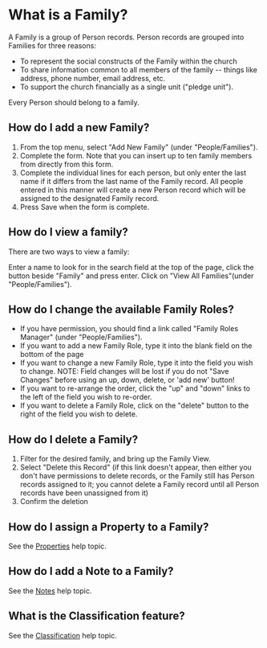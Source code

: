 # What is a Family?

A Family is a group of Person records. Person records are grouped into Families for three reasons:

- To represent the social constructs of the Family within the church
- To share information common to all members of the family -- things like address, phone number, email address, etc.
- To support the church financially as a single unit ("pledge unit").

Every Person should belong to a family.

## How do I add a new Family?

1. From the top menu, select "Add New Family" (under "People/Families").
2. Complete the form. Note that you can insert up to ten family members from directly from this form.
3. Complete the individual lines for each person, but only enter the last name if it differs from the last name of the Family record. All people entered in this manner will create a new Person record which will be assigned to the designated Family record.
4. Press Save when the form is complete.

## How do I view a family?

There are two ways to view a family:

Enter a name to look for in the search field at the top of the page, click the button beside "Family" and press enter.
Click on "View All Families"(under "People/Families").

## How do I change the available Family Roles?

- If you have permission, you should find a link called "Family Roles Manager" (under "People/Families").
- If you want to add a new Family Role, type it into the blank field on the bottom of the page
- If you want to change a new Family Role, type it into the field you wish to change.
  NOTE: Field changes will be lost if you do not "Save Changes" before using an up, down, delete, or 'add new' button!
- If you want to re-arrange the order, click the "up" and "down" links to the left of the field you wish to re-order.
- If you want to delete a Family Role, click on the "delete" button to the right of the field you wish to delete.

## How do I delete a Family?

1. Filter for the desired family, and bring up the Family View.
2. Select "Delete this Record" (if this link doesn't appear, then either you don't have permissions to delete records, or the Family still has Person records assigned to it; you cannot delete a Family record until all Person records have been unassigned from it)
3. Confirm the deletion

## How do I assign a Property to a Family?

See the [Properties](Properties.md) help topic.

## How do I add a Note to a Family?

See the [Notes](Notes.md) help topic.

## What is the Classification feature?

See the [Classification](Classifications.md) help topic.
